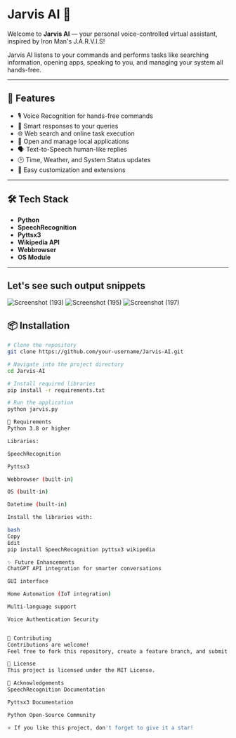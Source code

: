 # Jarvis AI 🤖

Welcome to **Jarvis AI** — your personal voice-controlled virtual assistant, inspired by Iron Man's J.A.R.V.I.S!

Jarvis AI listens to your commands and performs tasks like searching information, opening apps, speaking to you, and managing your system all hands-free.

---

## 🚀 Features

- 🎙️ Voice Recognition for hands-free commands
- 🧠 Smart responses to your queries
- 🌐 Web search and online task execution
- 📂 Open and manage local applications
- 🗣️ Text-to-Speech human-like replies
- 🕑 Time, Weather, and System Status updates
- 🧹 Easy customization and extensions

---

## 🛠️ Tech Stack

- **Python**
- **SpeechRecognition**
- **Pyttsx3**
- **Wikipedia API**
- **Webbrowser**
- **OS Module**

---

## Let's see such output snippets

![Screenshot (193)](https://github.com/user-attachments/assets/e44e5f93-081e-402a-b48e-f4c09b2604ff)
![Screenshot (195)](https://github.com/user-attachments/assets/16fc4e1a-09e0-49b3-996b-1cfd2cb006e6)
![Screenshot (197)](https://github.com/user-attachments/assets/438deec4-53e3-4fd1-bcc1-f24dbed20bc6)

## 📦 Installation

```bash
# Clone the repository
git clone https://github.com/your-username/Jarvis-AI.git

# Navigate into the project directory
cd Jarvis-AI

# Install required libraries
pip install -r requirements.txt

# Run the application
python jarvis.py

🧩 Requirements
Python 3.8 or higher

Libraries:

SpeechRecognition

Pyttsx3

Webbrowser (built-in)

OS (built-in)

Datetime (built-in)

Install the libraries with:

bash
Copy
Edit
pip install SpeechRecognition pyttsx3 wikipedia

✨ Future Enhancements
ChatGPT API integration for smarter conversations

GUI interface

Home Automation (IoT integration)

Multi-language support

Voice Authentication Security


🤝 Contributing
Contributions are welcome!
Feel free to fork this repository, create a feature branch, and submit a pull request.

📜 License
This project is licensed under the MIT License.

🙌 Acknowledgements
SpeechRecognition Documentation

Pyttsx3 Documentation

Python Open-Source Community

⭐ If you like this project, don't forget to give it a star!
